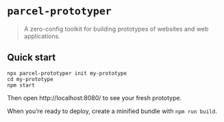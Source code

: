 # `parcel-prototyper`

> A zero-config toolkit for building prototypes of websites and web applications.

## Quick start

```
npx parcel-prototyper init my-prototype
cd my-prototype
npm start
```

Then open http://localhost:8080/ to see your fresh prototype.

When you’re ready to deploy, create a minified bundle with `npm run build`.